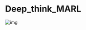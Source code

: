 # Deep_think_MARL

![img](https://github.com/user-attachments/assets/46b1432a-c027-4630-87be-664506b830ec)
